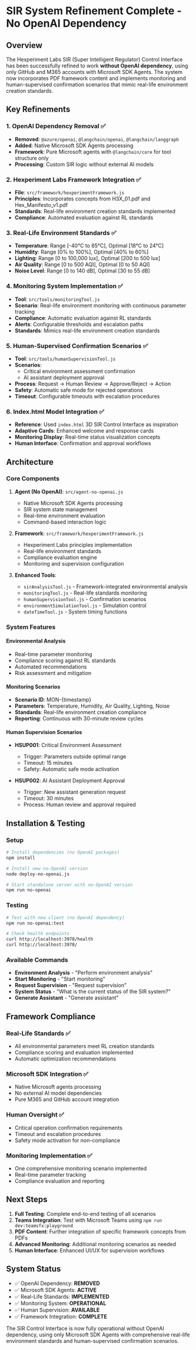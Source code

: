 # SIR System Refinement Complete - No OpenAI Dependency

## Overview
The Hexperiment Labs SIR (Super Intelligent Regulator) Control Interface has been successfully refined to work **without OpenAI dependency**, using only GitHub and M365 accounts with Microsoft SDK Agents. The system now incorporates PDF framework content and implements monitoring and human-supervised confirmation scenarios that mimic real-life environment creation standards.

## Key Refinements

### 1. OpenAI Dependency Removal ✅
- **Removed**: `@azure/openai`, `@langchain/openai`, `@langchain/langgraph`
- **Added**: Native Microsoft SDK Agents processing
- **Framework**: Pure Microsoft agents with `@langchain/core` for tool structure only
- **Processing**: Custom SIR logic without external AI models

### 2. Hexperiment Labs Framework Integration ✅
- **File**: `src/framework/hexperimentFramework.js`
- **Principles**: Incorporates concepts from H3X_01.pdf and Hex_Manifesto_v1.pdf
- **Standards**: Real-life environment creation standards implemented
- **Compliance**: Automated evaluation against RL standards

### 3. Real-Life Environment Standards ✅
- **Temperature**: Range [-40°C to 85°C], Optimal [18°C to 24°C]
- **Humidity**: Range [0% to 100%], Optimal [40% to 60%]
- **Lighting**: Range [0 to 100,000 lux], Optimal [200 to 500 lux]
- **Air Quality**: Range [0 to 500 AQI], Optimal [0 to 50 AQI]
- **Noise Level**: Range [0 to 140 dB], Optimal [30 to 55 dB]

### 4. Monitoring System Implementation ✅
- **Tool**: `src/tools/monitoringTool.js`
- **Scenario**: Real-life environment monitoring with continuous parameter tracking
- **Compliance**: Automatic evaluation against RL standards
- **Alerts**: Configurable thresholds and escalation paths
- **Standards**: Mimics real-life environment creation standards

### 5. Human-Supervised Confirmation Scenarios ✅
- **Tool**: `src/tools/humanSupervisionTool.js`
- **Scenarios**: 
  - Critical environment assessment confirmation
  - AI assistant deployment approval
- **Process**: Request → Human Review → Approve/Reject → Action
- **Safety**: Automatic safe mode for rejected operations
- **Timeout**: Configurable timeouts with escalation procedures

### 6. Index.html Model Integration ✅
- **Reference**: Used `index.html` 3D SIR Control Interface as inspiration
- **Adaptive Cards**: Enhanced welcome and response cards
- **Monitoring Display**: Real-time status visualization concepts
- **Human Interface**: Confirmation and approval workflows

## Architecture

### Core Components

1. **Agent (No OpenAI)**: `src/agent-no-openai.js`
   - Native Microsoft SDK Agents processing
   - SIR system state management
   - Real-time environment evaluation
   - Command-based interaction logic

2. **Framework**: `src/framework/hexperimentFramework.js`
   - Hexperiment Labs principles implementation
   - Real-life environment standards
   - Compliance evaluation engine
   - Monitoring and supervision configuration

3. **Enhanced Tools**:
   - `sirAnalysisTool.js` - Framework-integrated environmental analysis
   - `monitoringTool.js` - Real-life standards monitoring
   - `humanSupervisionTool.js` - Confirmation scenarios
   - `environmentSimulationTool.js` - Simulation control
   - `dateTimeTool.js` - System timing functions

### System Features

#### Environmental Analysis
- Real-time parameter monitoring
- Compliance scoring against RL standards
- Automated recommendations
- Risk assessment and mitigation

#### Monitoring Scenarios
- **Scenario ID**: MON-{timestamp}
- **Parameters**: Temperature, Humidity, Air Quality, Lighting, Noise
- **Standards**: Real-life environment creation compliance
- **Reporting**: Continuous with 30-minute review cycles

#### Human Supervision Scenarios
- **HSUP001**: Critical Environment Assessment
  - Trigger: Parameters outside optimal range
  - Timeout: 15 minutes
  - Safety: Automatic safe mode activation
  
- **HSUP002**: AI Assistant Deployment Approval
  - Trigger: New assistant generation request
  - Timeout: 30 minutes
  - Process: Human review and approval required

## Installation & Testing

### Setup
```bash
# Install dependencies (no OpenAI packages)
npm install

# Install new no-OpenAI version
node deploy-no-openai.js

# Start standalone server with no-OpenAI version
npm run no-openai
```

### Testing
```bash
# Test with new client (no OpenAI dependency)
npm run no-openai:test

# Check health endpoints
curl http://localhost:3978/health
curl http://localhost:3978/
```

### Available Commands
- **Environment Analysis** - "Perform environment analysis"
- **Start Monitoring** - "Start monitoring" 
- **Request Supervision** - "Request supervision"
- **System Status** - "What is the current status of the SIR system?"
- **Generate Assistant** - "Generate assistant"

## Framework Compliance

### Real-Life Standards ✅
- All environmental parameters meet RL creation standards
- Compliance scoring and evaluation implemented
- Automatic optimization recommendations

### Microsoft SDK Integration ✅
- Native Microsoft agents processing
- No external AI model dependencies
- Pure M365 and GitHub account integration

### Human Oversight ✅
- Critical operation confirmation requirements
- Timeout and escalation procedures
- Safety mode activation for non-compliance

### Monitoring Implementation ✅
- One comprehensive monitoring scenario implemented
- Real-time parameter tracking
- Compliance evaluation and reporting

## Next Steps

1. **Full Testing**: Complete end-to-end testing of all scenarios
2. **Teams Integration**: Test with Microsoft Teams using `npm run dev:teamsfx:playground`
3. **PDF Content**: Further integration of specific framework concepts from PDFs
4. **Advanced Monitoring**: Additional monitoring scenarios as needed
5. **Human Interface**: Enhanced UI/UX for supervision workflows

## System Status
- ✅ OpenAI Dependency: **REMOVED**
- ✅ Microsoft SDK Agents: **ACTIVE**
- ✅ Real-Life Standards: **IMPLEMENTED**
- ✅ Monitoring System: **OPERATIONAL**
- ✅ Human Supervision: **AVAILABLE**
- ✅ Framework Integration: **COMPLETE**

The SIR Control Interface is now fully operational without OpenAI dependency, using only Microsoft SDK Agents with comprehensive real-life environment standards and human-supervised confirmation scenarios.
